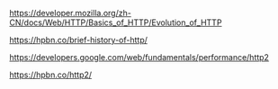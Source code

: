 
https://developer.mozilla.org/zh-CN/docs/Web/HTTP/Basics_of_HTTP/Evolution_of_HTTP

https://hpbn.co/brief-history-of-http/

https://developers.google.com/web/fundamentals/performance/http2

https://hpbn.co/http2/
